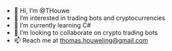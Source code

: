 - 👋 Hi, I’m @THouwe
- 👀 I’m interested in trading bots and cryptocurrencies
- 🌱 I’m currently learning C#
- 💞️ I’m looking to collaborate on crypto trading bots
- 📫 Reach me at thomas.houweling@gmail.com

<!---
THouwe/THouwe is a ✨ special ✨ repository because its `README.md` (this file) appears on your GitHub profile.
You can click the Preview link to take a look at your changes.
--->
